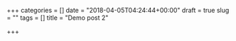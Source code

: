 +++
categories = []
date = "2018-04-05T04:24:44+00:00"
draft = true
slug = ""
tags = []
title = "Demo post 2"

+++
